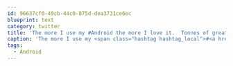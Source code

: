 ```yaml
---
id: 96637cf0-49cb-44c0-875d-dea3731ce6ec
blueprint: text
category: twitter
title: 'The more I use my #Android the more I love it.  Tonnes of great apps, and battery life has come around now that I toggle wifi.'
caption: 'The more I use my <span class="hashtag hashtag_local">#<a href="http://tweettemp.darylchymko.ca/?tag=android">Android</a> the more I love it.  Tonnes of great apps, and battery life has come around now that I toggle wifi.'
tags:
  - Android
---
```

